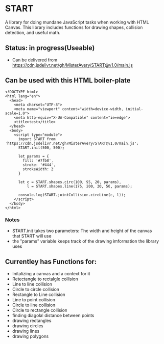 # START
A library for doing mundane JavaScript tasks when working with HTML Canvas. This library includes functions for drawing shapes, collision detection, and useful math.

## Status: in progress(Useable)
- Can be delivered from https://cdn.jsdelivr.net/gh/MisterAvery/START@v1.0/main.js

## Can be used with this HTML boiler-plate
```
<!DOCTYPE html>
<html lang="en">
  <head>
    <meta charset="UTF-8">
    <meta name="viewport" content="width=device-width, initial-scale=1.0">
    <meta http-equiv="X-UA-Compatible" content="ie=edge">
    <title>test</title>
  </head>
  <body>
    <script type="module">
      import START from 'https://cdn.jsdelivr.net/gh/MisterAvery/START@v1.0/main.js';
      START.init(500, 500);

      let params = {
        fill: '#7fb8',
        stroke: '#444',
        strokeWidth: 2
      }

      let c = START.shapes.circ(100, 95, 20, params),
          l = START.shapes.line(175, 200, 20, 50, params);

      console.log(START.jointCollision.circLine(c, l));
    </script>
  </body>
</html>
```
### Notes
- START.init takes two parameters: The width and height of the canvas that START will use
- the "params" variable keeps track of the drawing imformation the library uses

## Currentley has Functions for:
 - Initalizing a canvas and a context for it 
 - Retectangle to rectalgle collision
 - Line to line collision
 - Circle to circle collision
 - Rectangle to Line collision
 - Line to point collision
 - Circle to line collision
 - Circle to rectangle collision
 - finding diagolal distance between points
 - drawing rectangles
 - drawing circles
 - drawing lines
 - drawing polygons

